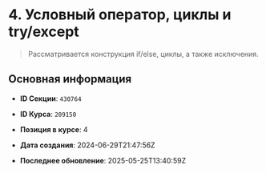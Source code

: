 # 4. Условный оператор, циклы и try/except


> Рассматривается конструкция if/else, циклы, а также исключения.


## Основная информация

- **ID Секции**: `430764`
- **ID Курса**: `209150`
- **Позиция в курсе**: 4
- **Дата создания**: 2024-06-29T21:47:56Z

- **Последнее обновление**: 2025-05-25T13:40:59Z
